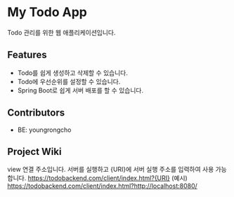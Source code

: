 # My Todo App

Todo 관리를 위한 웹 애플리케이션입니다.

## Features

- Todo를 쉽게 생성하고 삭제할 수 있습니다.
- Todo에 우선순위를 설정할 수 있습니다.
- Spring Boot로 쉽게 서버 배포를 할 수 있습니다.

## Contributors

- BE: youngrongcho

## Project Wiki

view 연결 주소입니다. 
서버를 실행하고 {URI}에 서버 실행 주소를 입력하여 사용 가능합니다. 
https://todobackend.com/client/index.html?{URI}
(예시) https://todobackend.com/client/index.html?http://localhost:8080/
